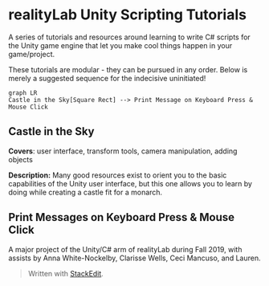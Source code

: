 

# realityLab Unity Scripting Tutorials

A series of tutorials and resources around learning to write C# scripts for the Unity game engine that let you make cool things happen in your game/project.

These tutorials are modular - they can be pursued in any order. Below is merely a suggested sequence for the indecisive uninitiated!


```mermaid
graph LR
Castle in the Sky[Square Rect] --> Print Message on Keyboard Press & Mouse Click

```

## Castle in the Sky

**Covers**: user interface, transform tools, camera manipulation, adding objects

**Description:** Many good resources exist to orient you to the basic capabilities of the Unity user interface, but this one allows you to learn by doing while creating a castle fit for a monarch. 

## Print Messages on Keyboard Press & Mouse Click






A major project of the Unity/C# arm of realityLab during Fall 2019, with assists by Anna White-Nockelby, Clarisse Wells, Ceci Mancuso, and Lauren.




> Written with [StackEdit](https://stackedit.io/).
<!--stackedit_data:
eyJoaXN0b3J5IjpbMTI3MjQ5MjM5MV19
-->